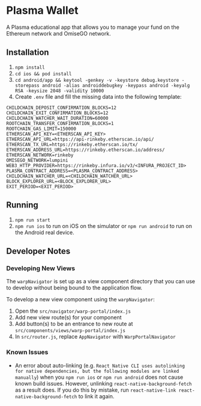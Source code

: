 # Plasma Wallet

A Plasma educational app that allows you to manage your fund on the Ethereum network and OmiseGO network.

## Installation

1. `npm install`
2. `cd ios && pod install`
3. `cd android/app && keytool -genkey -v -keystore debug.keystore -storepass android -alias androiddebugkey -keypass android -keyalg RSA -keysize 2048 -validity 10000`
4. Create `.env` file and fill the missing data into the following template:

```
CHILDCHAIN_DEPOSIT_CONFIRMATION_BLOCKS=12
CHILDCHAIN_EXIT_CONFIRMATION_BLOCKS=12
CHILDCHAIN_WATCHER_WAIT_DURATION=60000
ROOTCHAIN_TRANSFER_CONFIRMATION_BLOCKS=1
ROOTCHAIN_GAS_LIMIT=150000
ETHERSCAN_API_KEY=<ETHERSCAN_API_KEY>
ETHERSCAN_API_URL=https://api-rinkeby.etherscan.io/api/
ETHERSCAN_TX_URL=https://rinkeby.etherscan.io/tx/
ETHERSCAN_ADDRESS_URL=https://rinkeby.etherscan.io/address/
ETHERSCAN_NETWORK=rinkeby
OMISEGO_NETWORK=lumpini
WEB3_HTTP_PROVIDER=https://rinkeby.infura.io/v3/<INFURA_PROJECT_ID>
PLASMA_CONTRACT_ADDRESS=<PLASMA_CONTRACT_ADDRESS>
CHILDCHAIN_WATCHER_URL=<CHILDCHAIN_WATCHER_URL>
BLOCK_EXPLORER_URL=<BLOCK_EXPLORER_URL>
EXIT_PERIOD=<EXIT_PERIOD>
```

## Running

1. `npm run start`
2. `npm run ios` to run on iOS on the simulator or `npm run android` to run on the Android real device.

## Developer Notes

### **Developing New Views**

The `warpNavigator` is set up as a view component directory that you can use to develop without being bound to the application flow.

To develop a new view component using the `warpNavigator`:

1. Open the `src/navigator/warp-portal/index.js`
2. Add new view route(s) for your component
3. Add button(s) to be an entrance to new route at `src/components/views/warp-portal/index.js`
4. In `src/router.js`, replace `AppNavigator` with `WarpPortalNavigator`

### **Known Issues**

- An error about auto-linking (e.g. `React Native CLI uses autolinking for native dependencies, but the following modules are linked manually`) when you `npm run ios` or `npm run android` does not cause known build issues. However, unlinking `react-native-background-fetch` as a result does. If you do this by mistake, run `react-native-link react-native-background-fetch` to link it again.
